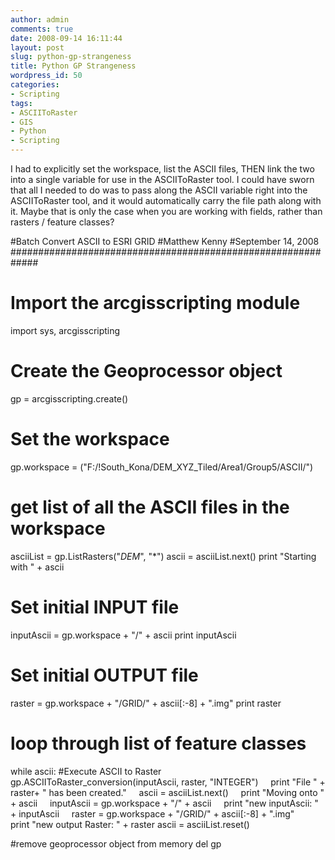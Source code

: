 ```yaml
---
author: admin
comments: true
date: 2008-09-14 16:11:44
layout: post
slug: python-gp-strangeness
title: Python GP Strangeness
wordpress_id: 50
categories:
- Scripting
tags:
- ASCIIToRaster
- GIS
- Python
- Scripting
---
```


I had to explicitly set the workspace, list the ASCII files, THEN link the two into a single variable for use in the ASCIIToRaster tool. I could have sworn that all I needed to do was to pass along the ASCII variable right into the ASCIIToRaster tool, and it would automatically carry the file path along with it. Maybe that is only the case when you are working with fields, rather than rasters / feature classes?

#Batch Convert ASCII to ESRI GRID
#Matthew Kenny
#September 14, 2008
#############################################################
# Import the arcgisscripting module
import sys, arcgisscripting

# Create the Geoprocessor object
gp = arcgisscripting.create()

# Set the workspace
gp.workspace = ("F:/!South_Kona/DEM_XYZ_Tiled/Area1/Group5/ASCII/")

# get list of all the ASCII files in the workspace
asciiList = gp.ListRasters("*DEM*", "*")
ascii = asciiList.next()
print "Starting with " + ascii

# Set initial INPUT file
inputAscii = gp.workspace + "/" + ascii
print inputAscii

# Set initial OUTPUT file
raster = gp.workspace + "/GRID/" + ascii[:-8] + ".img"
print raster

# loop through list of feature classes
while ascii:
#Execute ASCII to Raster
    gp.ASCIIToRaster_conversion(inputAscii, raster, "INTEGER")
    print "File " + raster+ " has been created."
    ascii = asciiList.next()
    print "Moving onto " + ascii
    inputAscii = gp.workspace + "/" + ascii
    print "new inputAscii: " + inputAscii
    raster = gp.workspace + "/GRID/" + ascii[:-8] + ".img"
    print "new output Raster: " + raster
ascii = asciiList.reset()

#remove geoprocessor object from memory
del gp
